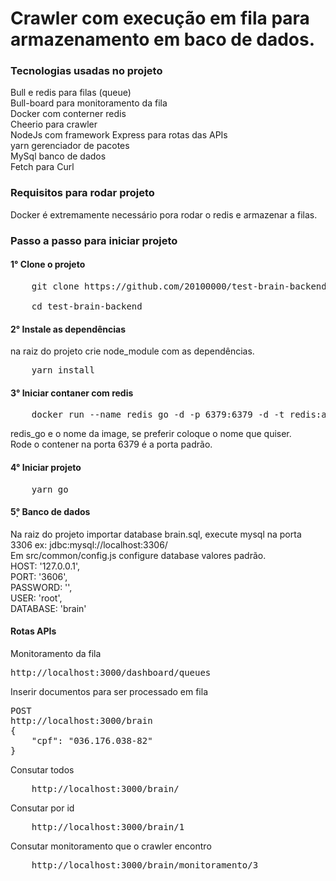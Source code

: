 <h1>Crawler com execução em fila para armazenamento em baco de dados.</h1>

<h3>Tecnologias usadas no projeto</h3>
Bull e redis para filas (queue)<br>
Bull-board para monitoramento da fila<br>
Docker com conterner redis <br/>
Cheerio para crawler<br/>
NodeJs com framework Express para rotas das APIs<br/>
yarn gerenciador de pacotes </br>
MySql banco de dados </br>
Fetch para Curl 
<br/>

<h3>Requisitos para rodar projeto</h3>
Docker é extremamente necessário pora rodar o redis e armazenar a filas.

<h3>Passo a passo para iniciar projeto 
<h4>1° Clone o projeto</h4> 
<pre>
    git clone https://github.com/20100000/test-brain-backend.git<br/>
    cd test-brain-backend
</pre>
<h4>2° Instale as dependências</h4>  
na raiz do projeto
crie node_module com as dependências.<br/>
<pre>
    yarn install
</pre>
<h4>3° Iniciar contaner com redis</h4>
<pre>
    docker run --name redis_go -d -p 6379:6379 -d -t redis:alpine 
</pre>

redis_go e o nome da image, se preferir coloque o nome que quiser.<br/>
Rode o contener na porta 6379 é a porta padrão.<br/>

<h4>4° Iniciar projeto</h4>
<pre>
    yarn go
</pre>
<h4>5̣° Banco de dados</h4>
Na raiz do projeto importar database brain.sql, execute mysql na porta 3306 ex: jdbc:mysql://localhost:3306/ <br>
Em src/common/config.js configure database valores padrão.<br>
  HOST: '127.0.0.1',<br>
  PORT: '3606',<br>
  PASSWORD: '',<br>
  USER: 'root',<br>
  DATABASE: 'brain'<br>

<h4>Rotas APIs</h4>
Monitoramento da fila
<pre>
http://localhost:3000/dashboard/queues
</pre>

Inserir documentos para ser processado em fila
<pre>
POST
http://localhost:3000/brain
{
    "cpf": "036.176.038-82" 
}
</pre>

Consutar todos
<pre>
    http://localhost:3000/brain/
</pre>
Consutar por id
<pre>
    http://localhost:3000/brain/1
</pre>
Consutar monitoramento que o crawler encontro 
<pre>
    http://localhost:3000/brain/monitoramento/3
</pre>